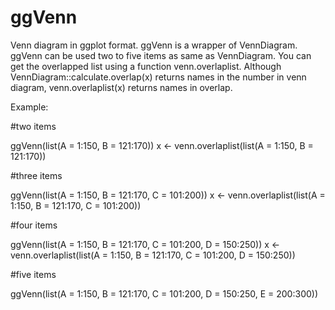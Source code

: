 # ggVenn
Venn diagram in ggplot format.
ggVenn is a wrapper of VennDiagram.
ggVenn can be used two to five items as same as VennDiagram.
You can get the overlapped list using a function venn.overlaplist. Although VennDiagram::calculate.overlap(x) returns names in the number in venn diagram, venn.overlaplist(x) returns names in overlap.


Example:

#two items

ggVenn(list(A = 1:150, B = 121:170))
x <- venn.overlaplist(list(A = 1:150, B = 121:170))

#three items

ggVenn(list(A = 1:150, B = 121:170, C = 101:200))
x <- venn.overlaplist(list(A = 1:150, B = 121:170, C = 101:200))

#four items

ggVenn(list(A = 1:150, B = 121:170, C = 101:200, D = 150:250))
x <- venn.overlaplist(list(A = 1:150, B = 121:170, C = 101:200, D = 150:250))

#five items

ggVenn(list(A = 1:150, B = 121:170, C = 101:200, D = 150:250, E = 200:300))


